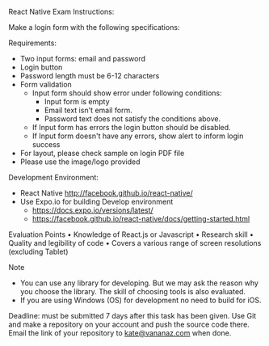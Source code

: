 React Native Exam
Instructions:

Make a login form with the following specifications:

Requirements:
- Two input forms: email and password
- Login button
- Password length must be 6-12 characters
- Form validation
    - Input form should show error under following conditions: 
        - Input form is empty
        - Email text isn't email form.
        - Password text does not satisfy the conditions above.
    - If Input form has errors the login button should be disabled.
    - If Input form doesn't have any errors, show alert to inform login success
- For layout, please check sample on login PDF file
- Please use the image/logo provided

Development Environment:
- React Native http://facebook.github.io/react-native/
- Use Expo.io for building Develop environment
    - https://docs.expo.io/versions/latest/
    - https://facebook.github.io/react-native/docs/getting-started.html 

Evaluation Points 
	•	Knowledge of React.js or Javascript
	•	Research skill
	•	Quality and legibility of code
	•	Covers a various range of screen resolutions (excluding Tablet)

Note
- You can use any library for developing. But we may ask the reason why you choose the library. The skill of choosing tools is also evaluated.
- If you are using Windows (OS) for development no need to build for iOS.

Deadline: must be submitted 7 days after this task has been given.
Use Git and make a repository on your account and push the source code there.
Email the link of your repository to kate@vananaz.com when done.